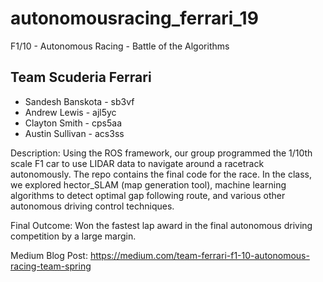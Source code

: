 # autonomousracing_ferrari_19
F1/10 - Autonomous Racing - Battle of the Algorithms 

## Team Scuderia Ferrari
- Sandesh Banskota - sb3vf
- Andrew Lewis     - ajl5yc
- Clayton Smith    - cps5aa
- Austin Sullivan  - acs3ss

Description:
Using the ROS framework, our group programmed the 1/10th scale F1 car to use LIDAR data to navigate around 
a racetrack autonomously. The repo contains the final code for the race. In the class, we explored hector_SLAM (map generation tool), machine learning algorithms to detect optimal gap following route, and various other autonomous driving control techniques.

Final Outcome:
Won the fastest lap award in the final autonomous driving competition by a large margin. 

Medium Blog Post: https://medium.com/team-ferrari-f1-10-autonomous-racing-team-spring
